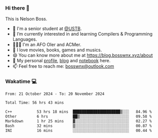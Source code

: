 ### Hi there 👋

<!--
**bosswnx/bosswnx** is a ✨ _special_ ✨ repository because its `README.md` (this file) appears on your GitHub profile.

Here are some ideas to get you started:

- 🔭 I’m currently working on ...
- 🌱 I’m currently learning ...
- 👯 I’m looking to collaborate on ...
- 🤔 I’m looking for help with ...
- 💬 Ask me about ...
- 📫 How to reach me: ...
- 😄 Pronouns: ...
- ⚡ Fun fact: ...
-->

This is Nelson Boss.

- 🏫 I'm a senior student at [@USTB](https://www.ustb.edu.cn/).
- 🌱 I’m currently interested in and learning Compilers & Programming Languages.
- 🧑🏻‍💻 I'm an AFO OIer and ACMer.
- 🥰 I love movies, books, games and musics.
- 😄 You can know more about me at https://blog.bosswnx.xyz/about
- 🔗 My personal [profile](https://bosswnx.xyz), [blog](https://blog.bosswnx.xyz) and [notebook](https://note.bosswnx.xyz) here.
- 📫 Feel free to reach me: bosswnx@outlook.com

### Wakatime 💻

<!--START_SECTION:waka-->

```txt
From: 21 October 2024 - To: 20 November 2024

Total Time: 56 hrs 43 mins

C++           53 hrs 18 mins  █████████████████████▒░░░   84.96 %
Other         6 hrs           ██▒░░░░░░░░░░░░░░░░░░░░░░   09.58 %
Markdown      1 hr 25 mins    ▓░░░░░░░░░░░░░░░░░░░░░░░░   02.27 %
Bash          32 mins         ▒░░░░░░░░░░░░░░░░░░░░░░░░   00.87 %
INI           16 mins         ░░░░░░░░░░░░░░░░░░░░░░░░░   00.44 %
```

<!--END_SECTION:waka-->
